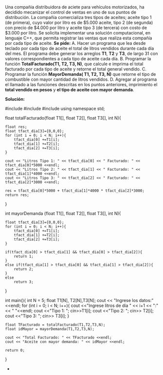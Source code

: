 Una compañia distribuidora de aciete para vehículos motorizados, ha decidido mecanizar el control de ventas en uno de sus puntos de distribución. La compañia comercializa tres tipos de aceites; aceite tipo 1 (de primera), cuyo valor por litro es de $5.000 aceite, tipo 2 (de segunda) con precio de $4.000 por litro y aceite tipo 3 (de tercera) con costo de $3.000 por litro.
Se solicita implementar una solución computacional, en lenguaje C++, que permita registrar las ventas que realiza esta compañía por cada tipo de aceite.
**Se pide:**
A. Hacer un programa que lea desde teclado por cada tipo de aceite el total de litros vendidos durante cada día del mes. El programa debe generar los arreglos **T1**, **T2** y **T3**, de largo 31 con valores correspondientes a cada tipo de aceite cada día.
B. Programar la función **TotalFacturado(T1, T2, T3, N)**, que calcule e imprima el total facturado por cada tipo de aceite y retorne el total general vendido.
C. Programar la función **MayorDemanda( T1, T2, T3, N)** que retorne el tipo de combustible con mayor cantidad de litros vendidos.
D. Agregar al programa el llamado a las funciones descritas en los puntos anteriores, imprimiento el **total vendido en pesos** y **el tipo de aceite con mayor demanda**.



**Solución:**

#include <iostream>
#include <string>
#include <iomanip>
using namespace std;

float totalFacturado(float T1[], float T2[], float T3[], int N){

	float res;
	float tfact_dia[3]={0,0,0};
	for (int i = 0; i < N; i++){
		tfact_dia[0] +=T1[i];
		tfact_dia[1] +=T2[i];
		tfact_dia[2] +=T3[i];
	}
	
	cout << "Litros Tipo 1: " << tfact_dia[0] << " Facturado: " << tfact_dia[0]*5000 <<endl;
	cout << "Litros Tipo 2: " << tfact_dia[1] << " Facturado: " << tfact_dia[1]*4000 <<endl;
	cout << "Litros Tipo 3: " << tfact_dia[2] << " Facturado: " << tfact_dia[2]*3000 <<endl;

	res = tfact_dia[0]*5000 + tfact_dia[1]*4000 * tfact_dia[2]*3000;
	return res;
}

int mayorDemanda (float T1[], float T2[], float T3[], int N){
	
	float tfact_dia[3]={0,0,0};
	for (int i = 0; i < N; i++){
		tfact_dia[0] +=T1[i];
		tfact_dia[1] +=T2[i];
		tfact_dia[2] +=T3[i];
	}

	if(tfact_dia[0] > tfact_dia[1] && tfact_dia[0] > tfact_dia[2]){
		return 1;
	}
	else if(tfact_dia[1] > tfact_dia[0] && tfact_dia[1] > tfact_dia[2]){
		return 2;
	}
	else
		return 3;
}

int main(){
	int N = 5;
	float T1[N], T2[N],T3[N];
	cout << "Ingrese los datos:" <<endl;
	for (int i = 0; i < N; i++){
		cout <<"Ingrese litros de día " << i+1 << ":" << " "<<endl;
		cout <<"Tipo 1: ";
		cin>>T1[i];
		cout <<"Tipo 2: ";
		cin>> T2[i];
		cout <<"Tipo 3: ";
		cin>> T3[i];
	}

	float TFacturado = totalFacturado(T1,T2,T3,N);
	float idMayor = mayorDemanda(T1,T2,T3,N);

	cout << "Total Facturado: " << TFacturado <<endl;
	cout << "Aceite con mayor demanda: " << idMayor <<endl;
	
	return 0;
}






-
